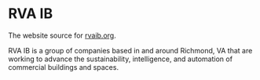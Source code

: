 # RVA IB

The website source for [rvaib.org](rvaib.org).

RVA IB is a group of companies based in and around Richmond, VA that are
working to advance the sustainability, intelligence, and automation of
commercial buildings and spaces.